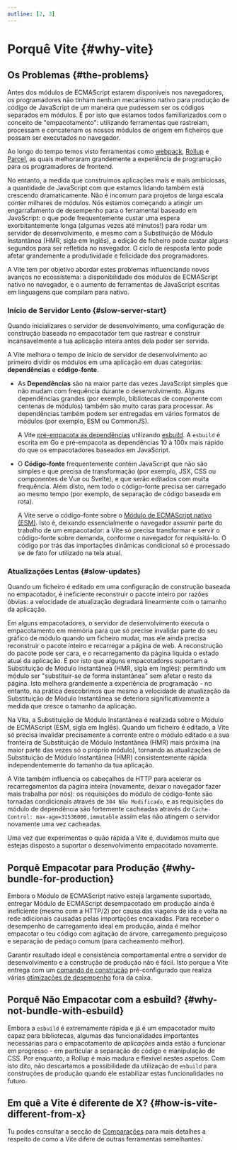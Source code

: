 ```yaml
---
outline: [2, 3]
---
```


# Porquê Vite {#why-vite}

## Os Problemas {#the-problems}

Antes dos módulos de ECMAScript estarem disponíveis nos navegadores, os programadores não tinham nenhum mecanismo nativo para produção de código de JavaScript de um maneira que pudessem ser os códigos separados em módulos. É por isto que estamos todos familiarizados com o conceito de "empacotamento": utilizando ferramentas que rastreiam, processam e concatenam os nossos módulos de origem em ficheiros que possam ser executados no navegador.

Ao longo do tempo temos visto ferramentas como [webpack](https://webpack.js.org/), [Rollup](https://rollupjs.org) e [Parcel](https://parceljs.org/), as quais melhoraram grandemente a experiência de programação para os programadores de frontend.

No entanto, a medida que construimos aplicações mais e mais ambiciosas, a quantidade de JavaScript com que estamos lidando também está crescendo dramaticamente. Não é incomum para projetos de larga escala conter milhares de módulos. Nós estamos começando a atingir um engarrafamento de desempenho para o ferramental baseado em JavaScript: o que pode frequentemente custar uma espera exorbitantemente longa (algumas vezes até minutos!) para rodar um servidor de desenvolvimento, e mesmo com a Substituição de Módulo Instantânea (HMR, sigla em Inglês), a edição de ficheiro pode custar alguns segundos para ser refletida no navegador. O ciclo de resposta lento pode afetar grandemente a produtividade e felicidade dos programadores.

A Vite tem por objetivo abordar estes problemas influenciando novos avanços no ecossistema: a disponibilidade dos módulos de ECMAScript nativo no navegador, e o aumento de ferramentas de JavaScript escritas em linguagens que compilam para nativo.

### Início de Servidor Lento {#slow-server-start}

Quando inicializares o servidor de desenvolvimento, uma configuração de construção baseada no empacotador tem que rastrear e construir incansavelmente a tua aplicação inteira antes dela poder ser servida.

A Vite melhora o tempo de inicio de servidor de desenvolvimento ao primeiro dividir os módulos em uma aplicação em duas categorias: **dependências** e **código-fonte**.

- As **Dependências** são na maior parte das vezes JavaScript simples que não mudam com frequência durante o desenvolvimento. Alguns dependências grandes (por exemplo, bibliotecas de componente com centenas de módulos) também são muito caras para processar. As dependências também podem ser entregadas em vários formatos de módulos (por exemplo, ESM ou CommonJS).

  A Vite [pré-empacota as dependências](./dep-pre-bundling) utilizando [esbuild](https://esbuild.github.io/). A `esbuild` é escrita em Go e pré-empacota as dependências 10 à 100x mais rápido do que os empacotadores baseados em JavaScript.

- O **Código-fonte** frequentemente contém JavaScript que não são simples e que precisa de transformação (por exemplo, JSX, CSS ou componentes de Vue ou Svelte), e que serão editados com muita frequência. Além disto, nem todo o código-fonte precisa ser carregado ao mesmo tempo (por exemplo, de separação de código baseada em rota).

  A Vite serve o código-fonte sobre o [Módulo de ECMAScript nativo (ESM)](https://developer.mozilla.org/en-US/docs/Web/JavaScript/Guide/Modules). Isto é, deixando essencialmente o navegador assumir parte do trabalho de um empacotador: a Vite só precisa transformar e servir o código-fonte sobre demanda, conforme o navegador for requisitá-lo. O código por trás das importações dinâmicas condicional só é processado se de fato for utilizado na tela atual.

<script setup>
import bundlerSvg from '../images/bundler.svg?raw'
import esmSvg from '../images/esm.svg?raw'
</script>
<svg-image :svg="bundlerSvg" />
<svg-image :svg="esmSvg" />

### Atualizações Lentas {#slow-updates}

Quando um ficheiro é editado em uma configuração de construção baseada no empacotador, é ineficiente reconstruir o pacote inteiro por razões óbvias: a velocidade de atualização degradará linearmente com o tamanho da aplicação.

Em alguns empacotadores, o servidor de desenvolvimento executa o empacotamento em memória para que só precise invalidar parte do seu gráfico de módulo quando um ficheiro mudar, mas ele ainda precisa reconstruir o pacote inteiro e recarregar a página de web. A reconstrução do pacote pode ser cara, e o recarregamento da página liquida o estado atual da aplicação. É por isto que alguns empacotadores suportam a Substituição de Módulo Instantânea (HMR, sigla em Inglês): permitindo um módulo ser "substituir-se de forma instantânea" sem afetar o resto da página. Isto melhora grandemente a experiência de programação - no entanto, na prática descobrimos que mesmo a velocidade de atualização da Substituição de Módulo Instantânea se deteriora significativamente a medida que cresce o tamanho da aplicação.

Na Vita, a Substituição de Módulo Instantânea é realizada sobre o Módulo de ECMAScript (ESM, sigla em Inglês). Quando um ficheiro é editado, a Vite só precisa invalidar precisamente a corrente entre o módulo editado e a sua fronteira de Substituição de Módulo Instantânea (HMR) mais próxima (na maior parte das vezes só o próprio módulo), tornando as atualizações de Substituição de Módulo Instantânea (HMR) consistentemente rápida independentemente do tamanho da tua aplicação.

A Vite também influencia os cabeçalhos de HTTP para acelerar os recarregamentos da página inteira (novamente, deixar o navegador fazer mais trabalha por nós): os requisições do módulo de código-fonte são tornadas condicionais através de `304 Não Modificado`, e as requisições do módulo de dependência são fortemente cacheadas através de `Cache-Control: max-age=31536000,immutable` assim elas não atingem o servidor novamente uma vez cacheadas.

Uma vez que experimentas o quão rápida a Vite é, duvidamos muito que estejas disposto a suportar o desenvolvimento empacotado novamente.

## Porquê Empacotar para Produção {#why-bundle-for-production}

Embora o Módulo de ECMAScript nativo esteja largamente suportado, entregar Módulo de ECMAScript desempacotado em produção ainda é ineficiente (mesmo com a HTTP/2) por causa das viagens de ida e volta na rede adicionais causadas pelas importações encaixadas. Para receber o desempenho de carregamento ideal em produção, ainda é melhor empacotar o teu código com agitação de árvore, carregamento preguiçoso e separação de pedaço comum (para cacheamento melhor).

Garantir resultado ideal e consistência comportamental entre o servidor de desenvolvimento e a construção de produção não é fácil. Isto porque a Vite entrega com um [comando de construção](./build) pré-configurado que realiza várias [otimizações de desempenho](./features#otimizações-de-construção) fora da caixa.

## Porquê Não Empacotar com a esbuild? {#why-not-bundle-with-esbuild}

Embora a `esbuild` é extremamente rápida e já é um empacotador muito capaz para bibliotecas, algumas das funcionalidades importantes necessárias para o empacotamento de _aplicações_ ainda estão a funcionar em progresso - em particular a separação de código e manipulação de CSS. Por enquanto, a Rollup é mais madura e flexível nestes aspetos. Com isto dito, não descartamos a possibilidade da utilização de `esbuild` para construções de produção quando ele estabilizar estas funcionalidades no futuro.

## Em quê a Vite é diferente de X? {#how-is-vite-different-from-x}

Tu podes consultar a secção de [Comparações](./comparisons) para mais detalhes a respeito de como a Vite difere de outras ferramentas semelhantes.
